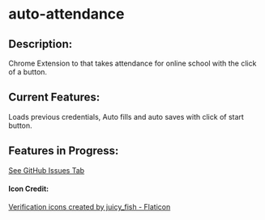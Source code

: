 # auto-attendance

## Description:

Chrome Extension to that takes attendance for online school with the click of a button.

## Current Features:

Loads previous credentials, Auto fills and auto saves with click of start button.

## Features in Progress:

<a href="https://github.com/cpalileo/auto-attendance/issues">See GitHub Issues Tab</a>

#### Icon Credit:

<a href="https://www.flaticon.com/free-icons/verification" title="verification icons">Verification icons created by juicy_fish - Flaticon</a>
